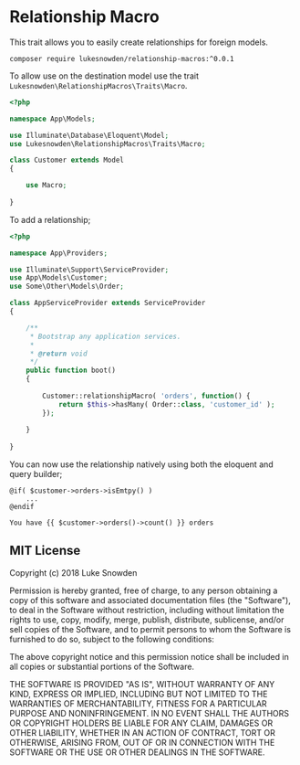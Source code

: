 # Relationship Macro

This trait allows you to easily create relationships for foreign models.

```cli
composer require lukesnowden/relationship-macros:^0.0.1
```

To allow use on the destination model use the trait `Lukesnowden\RelationshipMacros\Traits\Macro`.

```php
<?php

namespace App\Models;

use Illuminate\Database\Eloquent\Model;
use Lukesnowden\RelationshipMacros\Traits\Macro;

class Customer extends Model
{

    use Macro;
    
}
```

To add a relationship;

```php
<?php

namespace App\Providers;

use Illuminate\Support\ServiceProvider;
use App\Models\Customer;
use Some\Other\Models\Order;

class AppServiceProvider extends ServiceProvider
{

    /**
     * Bootstrap any application services.
     *
     * @return void
     */
    public function boot()
    {
    
        Customer::relationshipMacro( 'orders', function() {
            return $this->hasMany( Order::class, 'customer_id' );
        });
        
    }
    
}
```

You can now use the relationship natively using both the eloquent and query builder;

```blade
@if( $customer->orders->isEmtpy() )
    ...
@endif

You have {{ $customer->orders()->count() }} orders
```


## MIT License

Copyright (c) 2018 Luke Snowden

Permission is hereby granted, free of charge, to any person obtaining a copy
of this software and associated documentation files (the "Software"), to deal
in the Software without restriction, including without limitation the rights
to use, copy, modify, merge, publish, distribute, sublicense, and/or sell
copies of the Software, and to permit persons to whom the Software is
furnished to do so, subject to the following conditions:

The above copyright notice and this permission notice shall be included in all
copies or substantial portions of the Software.

THE SOFTWARE IS PROVIDED "AS IS", WITHOUT WARRANTY OF ANY KIND, EXPRESS OR
IMPLIED, INCLUDING BUT NOT LIMITED TO THE WARRANTIES OF MERCHANTABILITY,
FITNESS FOR A PARTICULAR PURPOSE AND NONINFRINGEMENT. IN NO EVENT SHALL THE
AUTHORS OR COPYRIGHT HOLDERS BE LIABLE FOR ANY CLAIM, DAMAGES OR OTHER
LIABILITY, WHETHER IN AN ACTION OF CONTRACT, TORT OR OTHERWISE, ARISING FROM,
OUT OF OR IN CONNECTION WITH THE SOFTWARE OR THE USE OR OTHER DEALINGS IN THE
SOFTWARE.
